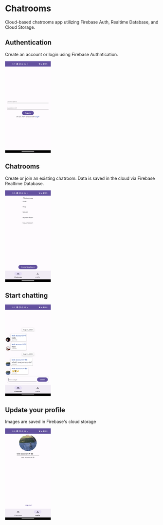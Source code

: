 # Chatrooms
Cloud-based chatrooms app utilizing Firebase Auth, Realtime Database, and Cloud Storage.

## Authentication

Create an account or login using Firebase Authntication.

<img src="https://github.com/samyups1111/Chatrooms/blob/master/app/src/main/res/mipmap-hdpi/register_page.png" height="300" width="150"/>

## Chatrooms

Create or join an existing chatroom. Data is saved in the cloud via Firebase Realtime Database.

<img src="https://github.com/samyups1111/Chatrooms/blob/master/app/src/main/res/mipmap-hdpi/chatrooms_page.png" height="300" width="150"/>

## Start chatting

<img src="https://github.com/samyups1111/Chatrooms/blob/master/app/src/main/res/mipmap-hdpi/messages_page.png" height="300" width="150"/>

## Update your profile

Images are saved in Firebase's cloud storage

<img src="https://github.com/samyups1111/Chatrooms/blob/master/app/src/main/res/mipmap-hdpi/profile_page.png" height="300" width="150"/>
